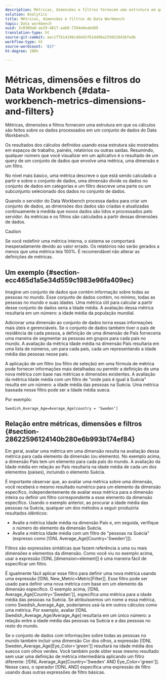 ```yaml
---
description: Métricas, dimensões e filtros fornecem uma estrutura em que os cálculos são feitos sobre os dados processados em um conjunto de dados do Data Workbench.
solution: Analytics
title: Métricas, dimensões e filtros do Data Workbench
topic: Data workbench
uuid: 3c0300a0-ae19-4817-aab8-7294e0eabdd9
translation-type: ht
source-git-commit: aec1f7b14198cdde91f61d490a235022943bfedb
workflow-type: ht
source-wordcount: '827'
ht-degree: 100%

---
```



# Métricas, dimensões e filtros do Data Workbench {#data-workbench-metrics-dimensions-and-filters}

Métricas, dimensões e filtros fornecem uma estrutura em que os cálculos são feitos sobre os dados processados em um conjunto de dados do Data Workbench.

Os resultados dos cálculos definidos usando essa estrutura são mostrados em espaços de trabalho, painéis, relatórios ou outras saídas. Resumindo, qualquer número que você visualizar em um aplicativo é o resultado de um query de um conjunto de dados que envolve uma métrica, uma dimensão e um filtro.

No nível mais básico, uma métrica descreve o que está sendo calculado a partir e sobre o conjunto de dados, uma dimensão divide os dados no conjunto de dados em categorias e um filtro descreve uma parte ou um subconjunto selecionado dos dados no conjunto de dados.

Quando o servidor do Data Workbench processa dados para criar um conjunto de dados, as dimensões dos dados são criadas e atualizadas continuamente à medida que novos dados são lidos e processados pelo servidor. As métricas e os filtros são calculados a partir dessas dimensões de dados.

>[!CAUTION]
>
>Se você redefinir uma métrica interna, o sistema se comportará inesperadamente devido ao valor errado. Os relatórios não serão gerados a menos que uma métrica leia 100%. É recomendável não alterar as definições de métricas.

## Um exemplo {#section-ecc465d1a5e34d559c1983e96fa409ec}

Imagine um conjunto de dados que contém informação sobre todas as pessoas no mundo. Esse conjunto de dados contém, no mínimo, todas as pessoas no mundo e suas idades. Uma métrica útil para calcular a partir desse conjunto de dados seria a Idade média. A avaliação dessa métrica resultaria em um número: a idade média da população mundial.

Adicionar uma dimensão ao conjunto de dados torna essas informações mais úteis e gerenciáveis. Se o conjunto de dados também tiver o país de residência de cada pessoa, a definição de uma dimensão de País forneceria uma maneira de segmentar as pessoas em grupos para cada país no mundo. A avaliação da métrica Idade média na dimensão País resultaria em uma lista de números, um para cada país, cada um representando a idade média das pessoas nesse país.

A aplicação de um filtro (ou filtro de seleção) em uma fórmula de métrica pode fornecer informações mais detalhadas ou permitir a definição de uma nova métrica com base nas métricas e dimensões existentes. A avaliação da métrica Idade média com um filtro de &quot;onde país é igual à Suécia&quot; resulta em um número: a idade média das pessoas na Suécia. Uma métrica baseada nesse filtro pode ser a Idade média sueca.

Por exemplo:

```
Swedish_Average_Age=Average_Age[country = ‘Sweden’]
```

## Relação entre métricas, dimensões e filtros {#section-28622596124140b280e6b993b174ef84}

Em geral, avaliar uma métrica em uma dimensão resulta na avaliação dessa métrica para cada elemento da dimensão (ou elemento). No exemplo acima, a dimensão País tem um elemento para cada país do mundo. A avaliação da Idade média em relação ao País resultaria na idade média de cada um dos elementos (países), incluindo o elemento Suécia.

É importante observar que, ao avaliar uma métrica sobre uma dimensão, você receberá o mesmo resultado numérico para um elemento da dimensão específico, independentemente de avaliar essa métrica para a dimensão inteira ou definir um filtro correspondente a esse elemento da dimensão específico. Usando o exemplo anterior, ao procurar a idade média das pessoas na Suécia, qualquer um dos métodos a seguir produziria resultados idênticos:

* Avalie a métrica Idade média na dimensão País e, em seguida, verifique o número do elemento da dimensão Suécia.
* Avalie a métrica Idade média com um filtro de &quot;pessoas na Suécia&quot; (expresso como [!DNL Average_Age[Country=&#39;Sweden&#39;]]).

Filtros são expressões sintáticas que fazem referência a uma ou mais dimensões e elementos da dimensão. Como você viu no exemplo acima, usar a expressão [!DNL [dimension=element]] é uma maneira fácil de especificar um filtro.

É igualmente fácil aplicar esse filtro para definir uma nova métrica usando uma expressão [!DNL New_Metric=Metric[Filter]]. Esse filtro pode ser usado para definir uma nova métrica com base em um elemento da dimensão específico. O exemplo acima, [!DNL Average_Age[Country=&#39;Sweden&#39;]], especifica uma métrica para a idade média das pessoas na Suécia. Se atribuíssemos um nome a essa métrica, como Swedish_Average_Age, poderíamos usá-la em outros cálculos como uma métrica. Por exemplo, avaliar [!DNL Swedish_Average_Age/Average_Age] resultaria em um único número: a relação entre a idade média das pessoas na Suécia e a das pessoas no resto do mundo.

Se o conjunto de dados com informações sobre todas as pessoas no mundo também incluir uma dimensão Cor dos olhos, a expressão [!DNL Sweden_Average_Age[Eye_Color=&#39;green&#39;]] resultará na idade média dos suecos com olhos verdes. Você também pode obter esse mesmo resultado sem usar uma definição de métrica intermediária aplicando um filtro diferente: [!DNL Average_Age[Country=&#39;Sweden&#39; AND Eye_Color=&#39;green&#39;]]. Nesse caso, o operador [!DNL AND] especifica uma expressão de filtro usando duas outras expressões de filtro básicas.
